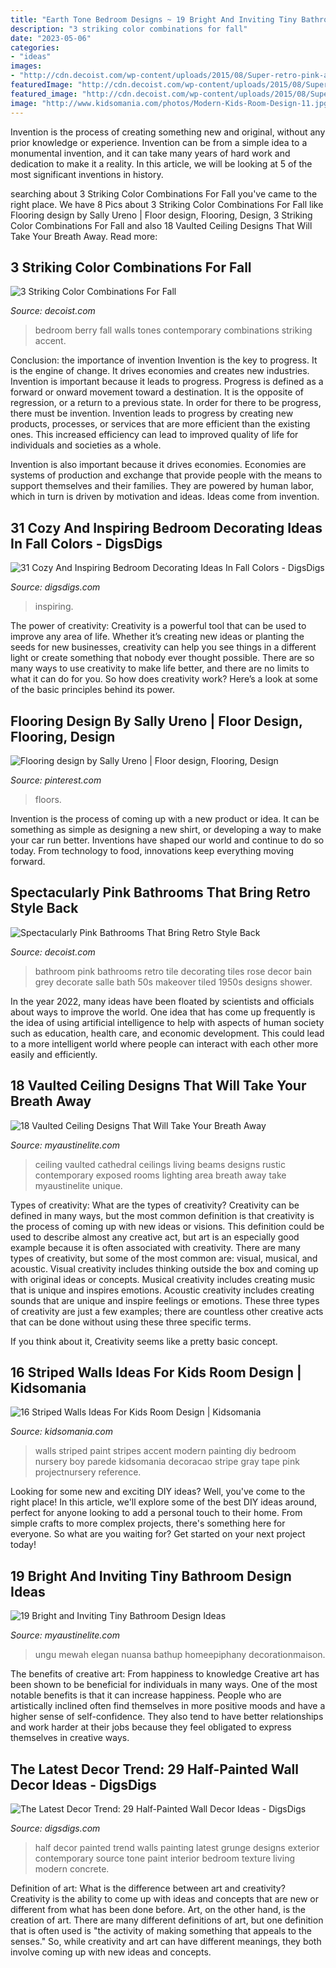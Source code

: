 ```yaml
---
title: "Earth Tone Bedroom Designs ~ 19 Bright And Inviting Tiny Bathroom Design Ideas"
description: "3 striking color combinations for fall"
date: "2023-05-06"
categories:
- "ideas"
images:
- "http://cdn.decoist.com/wp-content/uploads/2015/08/Super-retro-pink-and-black-bathroom.jpg"
featuredImage: "http://cdn.decoist.com/wp-content/uploads/2015/08/Super-retro-pink-and-black-bathroom.jpg"
featured_image: "http://cdn.decoist.com/wp-content/uploads/2015/08/Super-retro-pink-and-black-bathroom.jpg"
image: "http://www.kidsomania.com/photos/Modern-Kids-Room-Design-11.jpg"
---
```



Invention is the process of creating something new and original, without any prior knowledge or experience. Invention can be from a simple idea to a monumental invention, and it can take many years of hard work and dedication to make it a reality. In this article, we will be looking at 5 of the most significant inventions in history.

	

		
searching about 3 Striking Color Combinations For Fall you've came to the right place. We have 8 Pics about 3 Striking Color Combinations For Fall like Flooring design by Sally Ureno | Floor design, Flooring, Design, 3 Striking Color Combinations For Fall and also 18 Vaulted Ceiling Designs That Will Take Your Breath Away. Read more:
		
    
## 3 Striking Color Combinations For Fall

<img loading=lazy src="http://cdn.decoist.com/wp-content/uploads/2014/08/Berry-tones-in-a-contemporary-bedroom.jpg" onerror="this.onerror=null;this.src='https://tse1.mm.bing.net/th?id=OIP.oRpbHGIDnID2loZu0tVvJQHaE6&amp;pid=15.1';" alt="3 Striking Color Combinations For Fall">

_Source: decoist.com_

>bedroom berry fall walls tones contemporary combinations striking accent. 

	

Conclusion: the importance of invention
Invention is the key to progress. It is the engine of change. It drives economies and creates new industries.
Invention is important because it leads to progress. Progress is defined as a forward or onward movement toward a destination. It is the opposite of regression, or a return to a previous state. In order for there to be progress, there must be invention. Invention leads to progress by creating new products, processes, or services that are more efficient than the existing ones. This increased efficiency can lead to improved quality of life for individuals and societies as a whole.

Invention is also important because it drives economies. Economies are systems of production and exchange that provide people with the means to support themselves and their families. They are powered by human labor, which in turn is driven by motivation and ideas. Ideas come from invention.

    
## 31 Cozy And Inspiring Bedroom Decorating Ideas In Fall Colors - DigsDigs

<img loading=lazy src="https://www.digsdigs.com/photos/cozy-and-inspiring-bedrooms-in-fall-colors-3.jpg" onerror="this.onerror=null;this.src='https://tse1.mm.bing.net/th?id=OIP.q4y3uLWGZNbzNnbIN3m4PwHaLK&amp;pid=15.1';" alt="31 Cozy And Inspiring Bedroom Decorating Ideas In Fall Colors - DigsDigs">

_Source: digsdigs.com_

>inspiring. 

	

The power of creativity:
Creativity is a powerful tool that can be used to improve any area of life. Whether it’s creating new ideas or planting the seeds for new businesses, creativity can help you see things in a different light or create something that nobody ever thought possible. There are so many ways to use creativity to make life better, and there are no limits to what it can do for you. So how does creativity work? Here’s a look at some of the basic principles behind its power.

    
## Flooring Design By Sally Ureno | Floor Design, Flooring, Design

<img loading=lazy src="https://i.pinimg.com/736x/9f/8c/77/9f8c77ae49f0e92010e4bb85322f589e--flooring-design.jpg" onerror="this.onerror=null;this.src='https://tse4.mm.bing.net/th?id=OIP.7j3vL7uXAd6lZABJqj04oQHaJ3&amp;pid=15.1';" alt="Flooring design by Sally Ureno | Floor design, Flooring, Design">

_Source: pinterest.com_

>floors. 

	

Invention is the process of coming up with a new product or idea. It can be something as simple as designing a new shirt, or developing a way to make your car run better. Inventions have shaped our world and continue to do so today. From technology to food, innovations keep everything moving forward.

    
## Spectacularly Pink Bathrooms That Bring Retro Style Back

<img loading=lazy src="http://cdn.decoist.com/wp-content/uploads/2015/08/Super-retro-pink-and-black-bathroom.jpg" onerror="this.onerror=null;this.src='https://tse3.mm.bing.net/th?id=OIP.ztI_jC5yylCQiT3W90qBVQHaLH&amp;pid=15.1';" alt="Spectacularly Pink Bathrooms That Bring Retro Style Back">

_Source: decoist.com_

>bathroom pink bathrooms retro tile decorating tiles rose decor bain grey decorate salle bath 50s makeover tiled 1950s designs shower. 

	

In the year 2022, many ideas have been floated by scientists and officials about ways to improve the world. One idea that has come up frequently is the idea of using artificial intelligence to help with aspects of human society such as education, health care, and economic development. This could lead to a more intelligent world where people can interact with each other more easily and efficiently.

    
## 18 Vaulted Ceiling Designs That Will Take Your Breath Away

<img loading=lazy src="https://www.myaustinelite.com/wp-content/uploads/2015/01/rustic-contemporary-vaulted-ceilings.jpg" onerror="this.onerror=null;this.src='https://tse1.mm.bing.net/th?id=OIP.DzIzDuw_QFpCxFWX2dHq6QHaE8&amp;pid=15.1';" alt="18 Vaulted Ceiling Designs That Will Take Your Breath Away">

_Source: myaustinelite.com_

>ceiling vaulted cathedral ceilings living beams designs rustic contemporary exposed rooms lighting area breath away take myaustinelite unique. 

	

Types of creativity: What are the types of creativity?
Creativity can be defined in many ways, but the most common definition is that creativity is the process of coming up with new ideas or visions. This definition could be used to describe almost any creative act, but art is an especially good example because it is often associated with creativity.
There are many types of creativity, but some of the most common are: visual, musical, and acoustic. Visual creativity includes thinking outside the box and coming up with original ideas or concepts. Musical creativity includes creating music that is unique and inspires emotions. Acoustic creativity includes creating sounds that are unique and inspire feelings or emotions. These three types of creativity are just a few examples; there are countless other creative acts that can be done without using these three specific terms.

If you think about it, Creativity seems like a pretty basic concept.

    
## 16 Striped Walls Ideas For Kids Room Design | Kidsomania

<img loading=lazy src="http://www.kidsomania.com/photos/Modern-Kids-Room-Design-11.jpg" onerror="this.onerror=null;this.src='https://tse4.mm.bing.net/th?id=OIP.rz2QSjwcRq3a20X2w4BGfgHaK2&amp;pid=15.1';" alt="16 Striped Walls Ideas For Kids Room Design | Kidsomania">

_Source: kidsomania.com_

>walls striped paint stripes accent modern painting diy bedroom nursery boy parede kidsomania decoracao stripe gray tape pink projectnursery reference. 

	

Looking for some new and exciting DIY ideas? Well, you've come to the right place! In this article, we'll explore some of the best DIY ideas around, perfect for anyone looking to add a personal touch to their home. From simple crafts to more complex projects, there's something here for everyone. So what are you waiting for? Get started on your next project today!

    
## 19 Bright And Inviting Tiny Bathroom Design Ideas

<img loading=lazy src="http://www.myaustinelite.com/wp-content/uploads/2015/01/tiny-bathroom-design-ideas-with-small-tub.jpg?x34469" onerror="this.onerror=null;this.src='https://tse2.mm.bing.net/th?id=OIP.oSCuUIcaqky0XPz4zVyIMgHaJ3&amp;pid=15.1';" alt="19 Bright and Inviting Tiny Bathroom Design Ideas">

_Source: myaustinelite.com_

>ungu mewah elegan nuansa bathup homeepiphany decorationmaison. 

	

The benefits of creative art: From happiness to knowledge
Creative art has been shown to be beneficial for individuals in many ways. One of the most notable benefits is that it can increase happiness. People who are artistically inclined often find themselves in more positive moods and have a higher sense of self-confidence. They also tend to have better relationships and work harder at their jobs because they feel obligated to express themselves in creative ways.

    
## The Latest Decor Trend: 29 Half-Painted Wall Decor Ideas - DigsDigs

<img loading=lazy src="http://www.digsdigs.com/photos/half-painted-wall-decor-ideas-29.jpg" onerror="this.onerror=null;this.src='https://tse4.mm.bing.net/th?id=OIP.dMddLU9izwGpBEnFDNegKwAAAA&amp;pid=15.1';" alt="The Latest Decor Trend: 29 Half-Painted Wall Decor Ideas - DigsDigs">

_Source: digsdigs.com_

>half decor painted trend walls painting latest grunge designs exterior contemporary source tone paint interior bedroom texture living modern concrete. 

	

Definition of art: What is the difference between art and creativity?
Creativity is the ability to come up with ideas and concepts that are new or different from what has been done before. Art, on the other hand, is the creation of art. There are many different definitions of art, but one definition that is often used is "the activity of making something that appeals to the senses." So, while creativity and art can have different meanings, they both involve coming up with new ideas and concepts.

